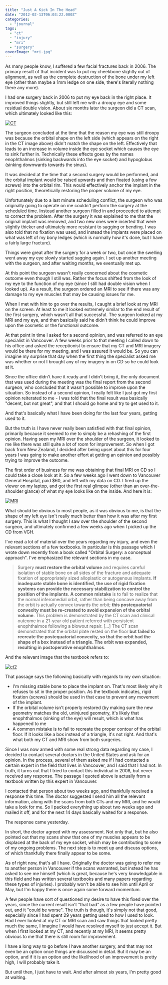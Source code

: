 ```yaml
---
title: "Just A Kick In The Head"
date: "2012-02-13T06:03:22.000Z"
categories: 
  - "journal"
tags: 
  - "ct"
  - "injury"
  - "mri"
  - "surgery"
coverImage: "mri.jpg"
---
```


As many people know, I suffered a few facial fractures back in 2006. The primary result of that incident was to put my cheekbone slightly out of alignment, as well as the complete destruction of the bone under my left eye (other than maybe a 1mm ledge on one side, there's literally nothing there any more).

I had one surgery back in 2006 to put my eye back in the right place. It improved things slightly, but still left me with a droopy eye and some residual double vision. About six months later the surgeon did a CT scan, which ultimately looked like this:

[![](images/ct1.png "CT")](http://www.migratorynerd.com/wordpress/wp-content/uploads/2012/02/ct1.png)

The surgeon concluded at the time that the reason my eye was still droopy was because the orbital shape on the left side (which appears on the right in the CT image above) didn't match the shape on the left. Effectively that leads to an increase in volume inside the eye socket which causes the eye to sink further in. Technically these effects goes by the names enophthalmos (sinking backwards into the eye socket) and hypoglobus (sinking downwards towards the sinus).

It was decided at the time that a second surgery would be performed, and the orbital implant would be raised upwards and then fixated (using a few screws) into the orbital rim. This would effectively anchor the implant in the right position, theoretically restoring the proper volume of my eye.

Unfortunately due to a last minute scheduling conflict, the surgeon who was originally going to operate on me couldn't perform the surgery at the scheduled time. Instead another surgeon filled in and proceeded to attempt to correct the problem. After the surgery it was explained to me that the original implant was removed, and two new ones were inserted that were slightly thicker and ultimately more resistant to sagging or bending. I was also told that no fixation was used, and instead the implants were placed on what was left of my bony ledges (which is normally how it's done, but I have a fairly large fracture).

Things were great after the surgery for a week or two, but once the swelling went away my eye slowly started sagging again. I set up another meeting with the surgeon, and after waiting months, we eventually met up.

At this point the surgeon wasn't really concerned about the cosmetic outcome even though I still was. Rather the focus shifted from the look of my eye to the function of my eye (since I still had double vision when I looked up). As a result, the surgeon ordered an MRI to see if there was any damage to my eye muscles that may be causing issues for me.

When I met with him to go over the results, I caught a brief look at my MRI on the screen. At least to me it looked extremely similar to the end result of the first surgery, which wasn't all that successful. The surgeon looked at my MRI and my eye, and then basically said he didn't think he could improve upon the cosmetic or the functional outcome.

At that point in time I asked for a second opinion, and was referred to an eye specialist in Vancouver. A few weeks prior to that meeting I called down to his office and asked the receptionist to ensure that my CT and MRI imagery would be there for my meeting, and I was assured it would be. So you can imagine my surprise that day when the first thing the specialist asked me was whether or not I brought any of my imagery in on CD so he could look at it.

Since the office didn't have it ready and I didn't bring it, the only document that was used during the meeting was the final report from the second surgeon, who concluded that it wasn't possible to improve upon the situation. So instead of a second opinion, I really felt like I just got my first opinion reiterated to me - I was told that the final result was basically "decent, but not great", and that I should go home and try to get used to it.

And that's basically what I have been doing for the last four years, getting used to it.

But the truth is I have never really been satisfied with that final opinion, primarily because it seemed to me to simply be a rehashing of the first opinion. Having seen my MRI over the shoulder of the surgeon, it looked to me like there was still quite a lot of room for improvement. So when I got back from New Zealand, I decided after being upset about this for four years I was going to make another effort at getting an opinion and possibly trying to improve the outcome.

The first order of business for me was obtaining that final MRI on CD so I could take a close look at it. So a few weeks ago I went down to Vancouver General Hospital, paid $60, and left with my data on CD. I fired up the viewer on my laptop, and got the first real glimpse (other than an over-the-shoulder glance) of what my eye looks like on the inside. And here it is:

[![](images/mri.jpg "MRI")](http://www.migratorynerd.com/wordpress/wp-content/uploads/2012/02/mri.jpg)

What should be obvious to most people, as it was obvious to me, is that the shape of my left eye isn't really much better than how it was after my first surgery. This is what I thought I saw over the shoulder of the second surgeon, and ultimately confirmed a few weeks ago when I picked up the CD from VGH.

I've read a lot of material over the years regarding my injury, and even the relevant sections of a few textbooks. In particular is this passage which I wrote down recently from a book called "Orbital Surgery: a conceptual approach". I've emphasized the relevant sections in my case.

> Surgery **must restore the orbital volume** and requires careful isolation of stable bone on all sides of the fracture and adequate fixation of appropriately sized alloplastic or autogenous implants. **If inadequate stable bone is identified, the use of rigid fixation systems can provide the necessary stabilization to control the position of the implants**. **A common mistake** is to fail to realize that the normal inferomedial orbit, rather than being concave away from the orbit is actually convex towards the orbit; **this postequatorial convexity must be re-created to avoid expansion of the orbital volume**. This problem is demonstrated by the CT scan and clinical outcome in a 21-year old patient referred with persistent enophthalmos following a blowout repair. \[...\] The CT scan demonstrated that the orbital plate rested on the floor **but failed to recreate the postequatorial convexity, so that the orbit had the shape of a box instead of a triangle. The orbit was expanded, resulting in postoperative enophthalmos**.

And the relevant image that the textbook refers to:

[![](images/ct2.jpg "ct2")](http://www.migratorynerd.com/wordpress/wp-content/uploads/2012/02/ct2.jpg)

That passage says the following basically with regards to my own situation:

- I'm missing stable bone to place the implant on. That's most likely why it refuses to sit in the proper position. As the textbook indicates, rigid fixation (screws) should be used in that case to prevent any movement of the implant.
- If the orbital volume isn't properly restored (by making sure the new geometry matches the old, uninjured geometry, it's likely that enophthalmos (sinking of the eye) will result, which is what has happened to me
- A common mistake is to fail to recreate the proper contour of the orbital floor. If it looks like a box instead of a triangle, it's not right. And that's what both my CT and MRI show from both surgeries.

Since I was now armed with some real strong data regarding my case, I decided to contact several doctors in the United States and ask for an opinion. In the process, several of them asked me if I had contacted a certain expert in the field that lives in Vancouver, and I said that I had not. In truth, it turns out that I tried to contact this individual in 2008, but never received any response. The passage I quoted above is actually from a textbook written by this expert in Vancouver.

I contacted that person about two weeks ago, and thankfully received a response this time. The doctor suggested I send him all the relevant information, along with the scans from both CTs and my MRI, and he would take a look for me. So I packed everything up about two weeks ago and mailed it off, and for the next 14 days basically waited for a response.

The response came yesterday.

In short, the doctor agreed with my assessment. Not only that, but he also pointed out that my scans show that one of my muscles appears to be displaced at the back of my eye socket, which may be contributing to some of my ongoing problems. The next step is to meet up and discuss options, of which thankfully there finally appear to be some.

As of right now, that's all I have. Originally the doctor was going to refer me to another person in Vancouver if the scans warranted, but instead he has asked to see me himself (which is great, because he's very knowledgable in this field and has written several textbooks and many papers regarding these types of injuries). I probably won't be able to see him until April or May, but I'm happy there is once again some forward momentum.

A few people have sort of questioned my desire to have this fixed over the years, since the current result isn't "that bad" as a few people have pointed out, and it "could be worse". The truth is though, it's simply not that good, especially since I had spent 29 years getting used to how I used to look. Had I ever looked at my CT or MRI scan and saw things that looked pretty much the same, I imagine I would have resolved myself to just accept it. But when I first looked at my CT, and recently at my MRI, it seems pretty obvious to me that there is still room for improvement.

I have a long way to go before I have another surgery, and that may not even be an option once things are discussed in detail. But it may be an option, and if it is an option and the likelihood of an improvement is pretty high, I will probably take it.

But until then, I just have to wait. And after almost six years, I'm pretty good at waiting.
